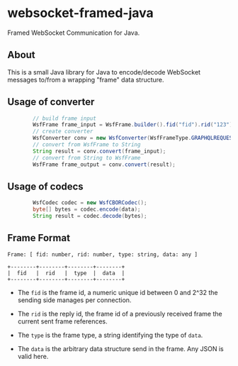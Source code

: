 # websocket-framed-java

Framed WebSocket Communication for Java.

About
-----

This is a small Java library for Java
to encode/decode WebSocket messages to/from a wrapping "frame" data structure.

Usage of converter
------------------

```java
		// build frame input
		WsfFrame frame_input = WsfFrame.builder().fid("fid").rid("123").type(WsfFrameType.GRAPHQLREQUEST).data("data").build();
		// create converter
		WsfConverter conv = new WsfConverter(WsfFrameType.GRAPHQLREQUEST);
		// convert from WsfFrame to String
		String result = conv.convert(frame_input);
		// convert from String to WsfFrame
		WsfFrame frame_output = conv.convert(result);
```

Usage of codecs
---------------

```java
		WsfCodec codec = new WsfCBORCodec();
		byte[] bytes = codec.encode(data);
		String result = codec.decode(bytes);
```

Frame Format
------------

```
Frame: [ fid: number, rid: number, type: string, data: any ]

+--------+--------+--------+--------+
|  fid   |  rid   |  type  |  data  |
+--------+--------+--------+--------+
```

- The `fid` is the frame id, a numeric unique id between 0 and 2^32 the sending side manages per connection.

- The `rid` is the reply id, the frame id of a previously received frame the current sent frame references.

- The `type` is the frame type, a string identifying the type of `data`.

- The `data` is the arbitrary data structure send in the frame. Any JSON is valid here.
